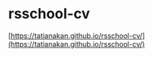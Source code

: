# rsschool-cv

[https://tatianakan.github.io/rsschool-cv/](https://tatianakan.github.io/rsschool-cv/)